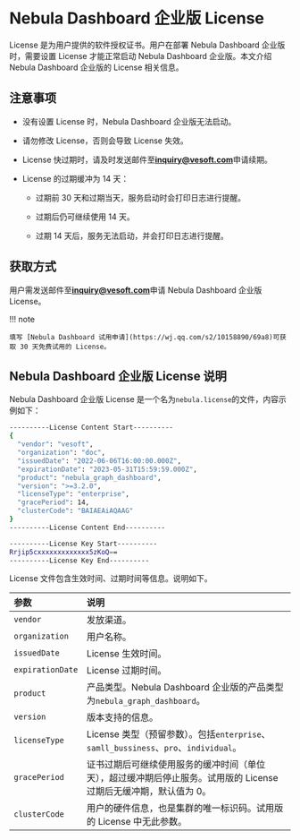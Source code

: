 # Nebula Dashboard 企业版 License

License 是为用户提供的软件授权证书。用户在部署 Nebula Dashboard 企业版时，需要设置 License 才能正常启动 Nebula Dashboard 企业版。本文介绍 Nebula Dashboard 企业版的 License 相关信息。


## 注意事项

- 没有设置 License 时，Nebula Dashboard 企业版无法启动。

- 请勿修改 License，否则会导致 License 失效。

- License 快过期时，请及时发送邮件至**inquiry@vesoft.com**申请续期。
  
- License 的过期缓冲为 14 天：
  
  - 过期前 30 天和过期当天，服务启动时会打印日志进行提醒。
  
  - 过期后仍可继续使用 14 天。
  
  - 过期 14 天后，服务无法启动，并会打印日志进行提醒。

## 获取方式

用户需发送邮件至**inquiry@vesoft.com**申请 Nebula Dashboard 企业版 License。

!!! note

    填写 [Nebula Dashboard 试用申请](https://wj.qq.com/s2/10158890/69a8)可获取 30 天免费试用的 License。

## Nebula Dashboard 企业版 License 说明

Nebula Dashboard 企业版 License 是一个名为`nebula.license`的文件，内容示例如下：

```bash
----------License Content Start----------
{
  "vendor": "vesoft",
  "organization": "doc",
  "issuedDate": "2022-06-06T16:00:00.000Z",
  "expirationDate": "2023-05-31T15:59:59.000Z",
  "product": "nebula_graph_dashboard",
  "version": ">=3.2.0",
  "licenseType": "enterprise",
  "gracePeriod": 14,
  "clusterCode": "BAIAEAiAQAAG"
}
----------License Content End----------

----------License Key Start----------
Rrjip5cxxxxxxxxxxxxx5zKoQ==
----------License Key End----------
```

License 文件包含生效时间、过期时间等信息。说明如下。

|参数|说明|
|:---|:---|
|`vendor`| 发放渠道。|
|`organization`| 用户名称。|
|`issuedDate`| License 生效时间。|
|`expirationDate`| License 过期时间。|
|`product`| 产品类型。Nebula Dashboard 企业版的产品类型为`nebula_graph_dashboard`。|
|`version`| 版本支持的信息。|
|`licenseType`| License 类型（预留参数）。包括`enterprise`、`samll_bussiness`、`pro`、`individual`。|
|`gracePeriod`| 证书过期后可继续使用服务的缓冲时间（单位天），超过缓冲期后停止服务。试用版的 License 过期后无缓冲期，默认值为 0。 |
|`clusterCode`| 用户的硬件信息，也是集群的唯一标识码。试用版的 License 中无此参数。 |

